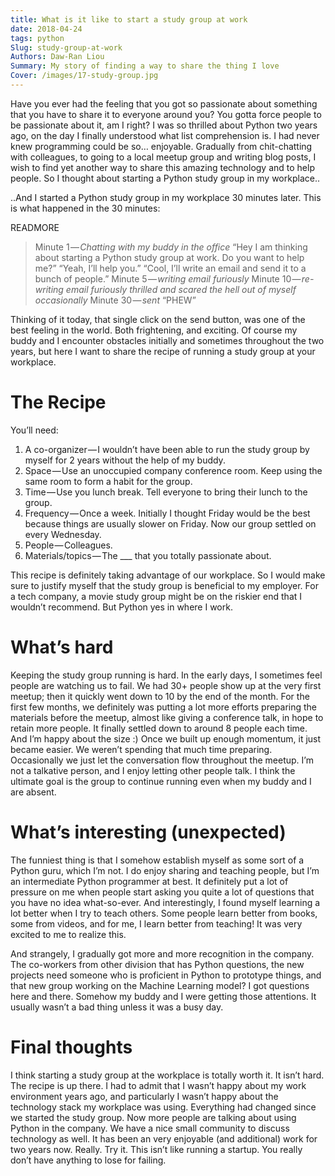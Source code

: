 ```yaml
---
title: What is it like to start a study group at work
date: 2018-04-24
tags: python
Slug: study-group-at-work
Authors: Daw-Ran Liou
Summary: My story of finding a way to share the thing I love
Cover: /images/17-study-group.jpg
---
```


Have you ever had the feeling that you got so passionate about something that you have to share it to everyone around you? You gotta force people to be passionate about it, am I right? I was so thrilled about Python two years ago, on the day I finally understood what list comprehension is. I had never knew programming could be so… enjoyable. Gradually from chit-chatting with colleagues, to going to a local meetup group and writing blog posts, I wish to find yet another way to share this amazing technology and to help people. So I thought about starting a Python study group in my workplace..

..And I started a Python study group in my workplace 30 minutes later. This is what happened in the 30 minutes:

READMORE

> Minute 1 — *Chatting with my buddy in the office*
> “Hey I am thinking about starting a Python study group at work. Do you want to help me?” “Yeah, I’ll help you.” “Cool, I’ll write an email and send it to a bunch of people.”
> Minute 5 — *writing email furiously*
> Minute 10 — *re-writing email furiously* *thrilled and scared the hell out of myself occasionally*
> Minute 30 — *sent*
> “PHEW”

Thinking of it today, that single click on the send button, was one of the best feeling in the world. Both frightening, and exciting. Of course my buddy and I encounter obstacles initially and sometimes throughout the two years, but here I want to share the recipe of running a study group at your workplace.

# The Recipe

You’ll need:

1. A co-organizer — I wouldn’t have been able to run the study group by myself for 2 years without the help of my buddy.
1. Space — Use an unoccupied company conference room. Keep using the same room to form a habit for the group.
1. Time — Use you lunch break. Tell everyone to bring their lunch to the group.
1. Frequency — Once a week. Initially I thought Friday would be the best because things are usually slower on Friday. Now our group settled on every Wednesday.
1.  People — Colleagues.
1.  Materials/topics — The ___ that you totally passionate about.

This recipe is definitely taking advantage of our workplace. So I would make sure to justify myself that the study group is beneficial to my employer. For a tech company, a movie study group might be on the riskier end that I wouldn’t recommend. But Python yes in where I work.

# What’s hard

Keeping the study group running is hard. In the early days, I sometimes feel people are watching us to fail. We had 30+ people show up at the very first meetup; then it quickly went down to 10 by the end of the month. For the first few months, we definitely was putting a lot more efforts preparing the materials before the meetup, almost like giving a conference talk, in hope to retain more people. It finally settled down to around 8 people each time. And I’m happy about the size :) Once we built up enough momentum, it just became easier. We weren’t spending that much time preparing. Occasionally we just let the conversation flow throughout the meetup. I’m not a talkative person, and I enjoy letting other people talk. I think the ultimate goal is the group to continue running even when my buddy and I are absent.

# What’s interesting (unexpected)

The funniest thing is that I somehow establish myself as some sort of a Python guru, which I’m not. I do enjoy sharing and teaching people, but I’m an intermediate Python programmer at best. It definitely put a lot of pressure on me when people start asking you quite a lot of questions that you have no idea what-so-ever. And interestingly, I found myself learning a lot better when I try to teach others. Some people learn better from books, some from videos, and for me, I learn better from teaching! It was very excited to me to realize this.

And strangely, I gradually got more and more recognition in the company. The co-workers from other division that has Python questions, the new projects need someone who is proficient in Python to prototype things, and that new group working on the Machine Learning model? I got questions here and there. Somehow my buddy and I were getting those attentions. It usually wasn’t a bad thing unless it was a busy day.

# Final thoughts

I think starting a study group at the workplace is totally worth it. It isn’t hard. The recipe is up there. I had to admit that I wasn’t happy about my work environment years ago, and particularly I wasn’t happy about the technology stack my workplace was using. Everything had changed since we started the study group. Now more people are talking about using Python in the company. We have a nice small community to discuss technology as well. It has been an very enjoyable (and additional) work for two years now. Really. Try it. This isn’t like running a startup. You really don’t have anything to lose for failing.
